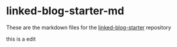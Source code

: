 # linked-blog-starter-md
These are the markdown files for the [linked-blog-starter](https://github.com/matthewwong525/linked-blog-starter) repository


this is a edit